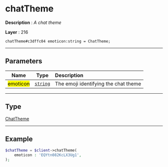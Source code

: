 # chatTheme

**Description** : *A chat theme*

**Layer** : 216

```tl
chatTheme#c3dffc04 emoticon:string = ChatTheme;
```

---

## Parameters

| Name | Type | Description |
| :---: | :---: | :--- |
| <mark>emoticon</mark> | [`string`](type/string) | The emoji identifying the chat theme |

---

## Type

[ChatTheme](type/ChatTheme)

---

## Example

```php
$chatTheme = $client->chatTheme(
	emoticon : 'EQYtn082KcLX3Ug1',
);
```